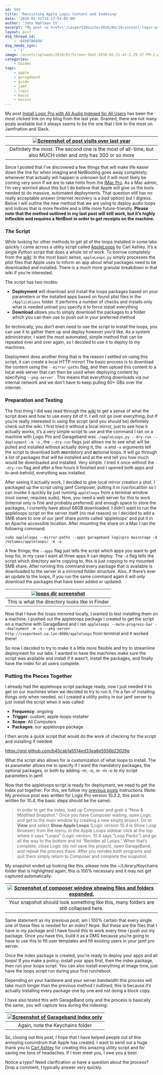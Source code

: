 ```yaml
---
id: 849
title: 'Revisiting Apple Logic Content and Indexing'
date: '2018-01-31T15:17:54-05:00'
author: 'John Mahlman IV'
excerpt: "My post <a href=\"/casper%20suite/2016/04/19/install-logic-pro-with-all-audio-indexed-using-casper-suite/\">Install Logic Pro with All Audio Indexed for All Users</a>\_has been the most clicked link on my blog from the last year. \_Granted, there are not many posts available but it always seems to be the one that I link to the most on Jamfnation and Slack.\r\n\r\nSince I posted that I've discovered a few things that will make life easier down the line for when imaging and NetBooting goes away completely; whenever that actually will happen is unknown but it will most likely be coming very soon if we are to take hints from the <a href=\"https://scriptingosx.com/2017/12/imac-pro-implications-for-mac-admins/\" target=\"_blank\" rel=\"noopener\">iMac Pro</a>. \_As a Mac admin, I'm very worried about this but I do believe that Apple will give us the tools needed to do massive, automated deployments. \_That question still has no really acceptable answer (internet recovery is a <i>bad</i>\_option) but I digress. \_Below I will outline the new method that we are using to deploy audio loops and indices that is more flexible and a little more future-friendly. \_<b>Please note that the method outlined in my last post will still work, but it's highly inflexible and requires a NetBoot in order to get receipts on the machine.</b>"
layout: post
dsq_thread_id:
    - '6450786694'
dsq_needs_sync:
    - '1'
image: /assets/uploads/2018/01/Screen-Shot-2018-01-31-at-2.29.57-PM-2.png
categories:
    - Guides
tags:
    - apple
    - garageband
    - guide
    - jamf
    - logic
    - macos
    - macosx
---
```


My post [Install Logic Pro with All Audio Indexed for All Users](/casper%20suite/2016/04/19/install-logic-pro-with-all-audio-indexed-using-casper-suite/) has been the most clicked link on my blog from the last year. Granted, there are not many posts available but it always seems to be the one that I link to the most on Jamfnation and Slack.

|[![Screenshot of post visits over last year](/assets/uploads/2018/01/Screen-Shot-2018-01-31-at-1.51.14-PM.png?resize=648%2C344&ssl=1)](/assets/uploads/2018/01/Screen-Shot-2018-01-31-at-1.51.14-PM.png?ssl=1)|
|:--:|
|Definitely the most. The second one is the most of all-time, but also MUCH older and only has 300 or so more|

Since I posted that I’ve discovered a few things that will make life easier down the line for when imaging and NetBooting goes away completely; whenever that actually will happen is unknown but it will most likely be coming very soon if we are to take hints from the [iMac Pro](https://scriptingosx.com/2017/12/imac-pro-implications-for-mac-admins/). As a Mac admin, I’m very worried about this but I do believe that Apple will give us the tools needed to do massive, automated deployments. That question still has no really acceptable answer (internet recovery is a *bad* option) but I digress. Below I will outline the new method that we are using to deploy audio loops and indices that is more flexible and a little more future-friendly. **Please note that the method outlined in my last post will still work, but it’s highly inflexible and requires a NetBoot in order to get receipts on the machine.**

### *The* Script

While looking for other methods to get all of the loops installed in some labs quickly I came across a utility script called [AppleLoops](https://github.com/carlashley/appleLoops) by Carl Ashley. It’s a single Python script that does a whole lot of work. To borrow completely from the [wiki](https://github.com/carlashley/appleLoops/wiki): In the most basic sense, `appleLoops.py` simply processes the plist files that Apple uses to inform an app about what packages need to be downloaded and installed. There is a much more granular breakdown in that wiki if you’re interested.

The script has two modes:

- **Deployment** will download and install the loops packages based on your parameters or the installed apps based on found plist files in the `/Applications` folder. It performs a number of checks and installs only what is needed unload you specify it to force install everything
- **Download** allows you to simply download the packages to a folder which you can then use to push out in your preferred method

So technically, you don’t even need to use the script to install the loops, you can use it to gather them up and deploy however you’d like. As a system administrator, I want the most automated, simple method that can be repeated over and over again, so I decided to use it to deploy to my machines.

Deployment does another thing that is the reason I settled on using this script; it can create a local HTTP mirror! The basic process is to download the content using the `--mirror-paths` flag, and then upload this content to a local web server that can then be used when deploying content by specifying `--pkg-server` . This means that everything downloads via our internal network and we don’t have to keep pulling 60+ GBs over the internet.

### Preparation and Testing

The first thing I did was read through the [wiki](https://github.com/carlashley/appleLoops/wiki) to get a sense of what the script does and how to use every bit of it. I will not go over everything, but if you’re really interested in using the script (and you should be) definitely check out the wiki. I first tried it without a local mirror, just to see how it actually works; it’s a very simple script to use and the command I ran on a machine with Logic Pro and Garageband was `./appleLoops.py --dry-run --deployment -m -o` , the `--dry-run` flags just allows me to see what will be pulled and installed without actually doing it, the `-m` and `-o` arguments tell the script to download both **m**andatory and **o**ptional loops. It will go through a list of packages that will be installed and at the end tell you how much would be downloaded and installed. Very simple. I tried it once without the `--dry-run` flag and after a few hours it finished and I opened both apps and lo-and-behold, everything was installed.

After seeing it actually work, I decided to give local mirror creation a shot. I packaged up the script using jamf Composer, putting it in /usr/local/bin so I can invoke it quickly by just running `appleloops` from a terminal window (root owner, requires sudo). Now, you need a web server for this to work (internal only is fine and probably preferred) and enough space to store the packages, I currently have about 68GB downloaded. I didn’t want to run the appleloops script on the server itself (no real reason) so I decided to add a SMB share to one of our jamf share points called ‘appleloops’ and put it in an Apache accessible location. After mounting the share on a Mac I ran the following command:

`sudo appleloops --mirror-paths --apps garageband logicpro mainstage -d /Volumes/appleloops/ -m -o`

A few things; the `--apps` flag just tells the script which apps you want to get loop for, in my case I want all three apps it can deploy. The `-d` flag tells the script which directory we’re copying to, this is just copying to my mounted SMB share. After running this command every package that is available is downloaded to the server in a mirrored folder structure. Also, if there’s ever an update to the loops, if you run the same command again it will only download the packages that have been added or updated.

|[![loops dir screenshot](/assets/uploads/2018/01/Screen-Shot-2018-01-31-at-2.29.57-PM-2.png?resize=648%2C556&ssl=1)](/assets/uploads/2018/01/Screen-Shot-2018-01-31-at-2.29.57-PM-2.png?ssl=1)|
|:--:|
|This is what the directory looks like in Finder|

Now that I have the loops mirrored locally, I wanted to test installing them on a machine. I pushed out the appleloops package I created to get the script on a machine with GarageBand and I ran `appleloops --mute-progress-bar --deployment -m -o --pkg-server http://casperboot.ua.lan:8080/appleloops` from terminal and it worked there!

So now I decided to try to make it a little more flexible and try to streamline deployment for our labs. I wanted to have the machines make sure the script was available and install if it wasn’t, install the packages, and finally have the index for all users complete.

### Putting the Pieces Together

I already had the appleloops script package ready, now I just needed it to get on our machines when we decided to try to run it. I’m a fan of installing things only when needed, so I created a utility policy in our jamf server to just install the script when it was called:

- **Frequency**: ongoing
- **Trigger**: custom; apple-loops-installer
- **Scope**: All Computers
- **Packages**: our appleloops package

I then wrote a quick script that would do the work of checking for the script and installing if needed:

https://gist.github.com/b45cab1a5514ed33ea6e5556b23026e

What the script also allows for is customization of what loops to install. The `$4` parameter allows me to specify if I want the mandatory packages, the optional packages, or both by adding -m, -o, or -m -o to my script parameters in jamf.

Now that the appleloops script is ready for deployment, we need to get the index put together. For this, we follow my [previous posts](/casper%20suite/2016/04/19/install-logic-pro-with-all-audio-indexed-using-casper-suite/) instructions (Note: My previous post was written for Logic Pro version 10.2.2, this post is written for 10.4, the basic steps should be the same):

> In order to get the index, load up Composer and grab a “New &amp; Modified Snapshot.” Once you have Composer waiting, open Logic and get to the main window by creating a new empty project. Go to **View** and select **Show Apple Loops** (Logic version 10.4 is Show Loop Browser) from the menu. In the Apple Loops sidebar click at the top where it says “Loops” (Logic version. 10.4 says “Loop Packs”) and go all the way to the bottom and hit “Reindex all Loops.” When that’s complete, close Logic (do not save the project), open GarageBand, and repeat the process there. After you reindex both programs and quit them simply return to Composer and complete the snapshot.

My snapshot ended up looking like this, please note the ~/Library/Keychains folder that is highlighted again, this is 100% necessary and it may not get captured automatically:

|[![Screenshot of composer window showing files and folders expanded.](/assets/uploads/2018/01/Screen-Shot-2018-01-31-at-3.00.50-PM.png?resize=648%2C469&ssl=1)](/assets/uploads/2018/01/Screen-Shot-2018-01-31-at-3.00.50-PM.png?ssl=1)|
|:--:|
|Your snapshot should look something like this, many folders are still collapsed here.|

Same statement as my previous post; am I 100% certain that every single one of these files is needed for an index? Nope. But these are the files that I have in my package and I have found this to work every time I push out my package. Once you have this, build it as a DMG because you’re going to have to use this to fill user templates and fill existing users in your jamf pro server.

Once the index package is created, you’re ready to deploy your apps and all loops! If you make a policy; install your apps first, then the index package, then run your loops script. You can also install everything at image time, just have the loops script run during your first run/reboot.

Depending on your hardware and your server bandwidth this process will take much longer than the previous method I outlined; this is because it’s actually installing every package one by one and not doing a block copy.

I have also tested this with GarageBand only and the process is basically the same, you will capture less during the indexing:

|[![Screenshot of Garageband Index only](/assets/uploads/2018/01/Screen-Shot-2018-01-31-at-3.10.44-PM.png?resize=648%2C469&ssl=1)](/assets/uploads/2018/01/Screen-Shot-2018-01-31-at-3.10.44-PM.png?ssl=1)|
|:--:|
|Again, note the Keychains folder|

So, closing out this post, I hope that I have helped people out of this annoying conundrum that Apple has created. I want to send out a huge thank you to [Carl Ashley](https://github.com/carlashley) for creating this amazing utility script and for saving me tons of headaches. If I ever meet you, I owe you a beer.

Notice a typo? Need clarification or have a question about the process? Drop a comment, I typically answer very quickly.
